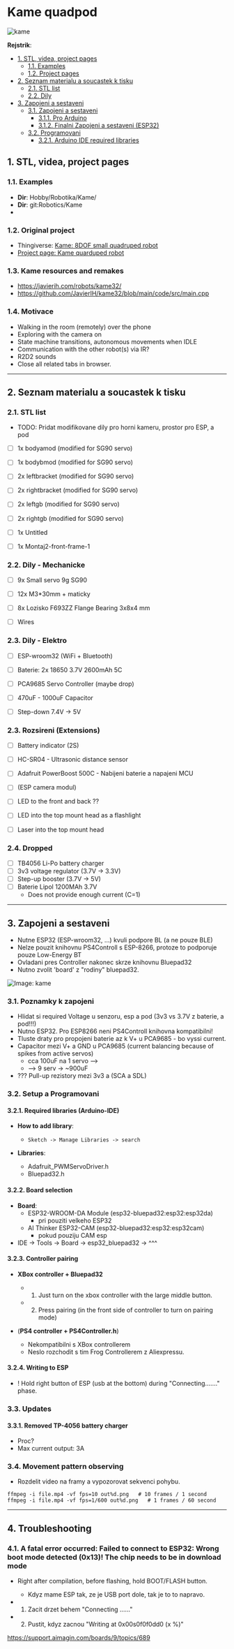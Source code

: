 # Kame quadpod

![kame](kame.jpg)

**Rejstrik**:

- [1. STL, videa, project pages](#1-stl-videa-project-pages)
  - [1.1. Examples](#11-examples)
  - [1.2. Project pages](#12-project-pages)
- [2. Seznam materialu a soucastek k tisku](#2-seznam-materialu-a-soucastek-k-tisku)
  - [2.1. STL list](#21-stl-list)
  - [2.2. Dily](#22-dily)
- [3. Zapojeni a sestaveni](#3-zapojeni-a-sestaveni)
  - [3.1. Zapojeni a sestaveni](#31-zapojeni-a-sestaveni)
    - [3.1.1. Pro Arduino](#311-pro-arduino)
    - [3.1.2. Finalni Zapojeni a sestaveni (ESP32)](#312-finalni-zapojeni-a-sestaveni-esp32)
  - [3.2. Programovani](#32-programovani)
    - [3.2.1. Arduino IDE required libraries](#321-arduino-ide-required-libraries)

## 1. STL, videa, project pages

### 1.1. Examples

- **Dir**: Hobby/Robotika/Kame/
- **Dir**: git:Robotics/Kame
- []()

### 1.2. Original project

- Thingiverse: [Kame: 8DOF small quadruped robot](https://www.thingiverse.com/thing:1265766)
- [Project page: Kame quarduped robot](https://hackaday.io/project/9334-kame-esp8266-based-quadruped)

### 1.3. Kame resources and remakes

- https://javierih.com/robots/kame32/
- https://github.com/JavierIH/kame32/blob/main/code/src/main.cpp

### 1.4. Motivace

- Walking in the room (remotely) over the phone
- Exploring with the camera on
- State machine transitions, autonomous movements when IDLE
- Communication with the other robot(s) via IR?
- R2D2 sounds
- Close all related tabs in browser.

---------------------------------------------------------------------------------------------

## 2. Seznam materialu a soucastek k tisku

### 2.1. STL list

- TODO: Pridat modifikovane dily pro horni kameru, prostor pro ESP, a pod
- [ ] 1x bodyamod (modified for SG90 servo)
- [ ] 1x bodybmod (modified for SG90 servo)
- [ ] 2x leftbracket (modified for SG90 servo)
- [ ] 2x rightbracket (modified for SG90 servo)
- [ ] 2x leftgb (modified for SG90 servo)
- [ ] 2x rightgb (modified for SG90 servo)
- [ ] 1x Untitled
- [ ] 1x Montaj2-front-frame-1


### 2.2. Dily - Mechanicke

- [ ] 9x Small servo 9g SG90
- [ ] 12x M3\*30mm + maticky
- [ ] 8x Lozisko F693ZZ Flange Bearing 3x8x4 mm
- [ ] Wires


### 2.3. Dily - Elektro

- [ ] ESP-wroom32 (WiFi + Bluetooth)
- [ ] Baterie: 2x 18650 3.7V 2600mAh 5C
- [ ] PCA9685 Servo Controller (maybe drop)
- [ ] 470uF - 1000uF Capacitor
- [ ] Step-down 7.4V -> 5V


### 2.3. Rozsireni (Extensions)

- [ ] Battery indicator (2S)
- [ ] HC-SR04 - Ultrasonic distance sensor
- [ ] Adafruit PowerBoost 500C - Nabijeni baterie a napajeni MCU
- [ ] (ESP camera modul)
- [ ] LED to the front and back ??
- [ ] LED into the top mount head as a flashlight
- [ ] Laser into the top mount head


### 2.4. Dropped

- [ ] TB4056 Li-Po battery charger
- [ ] 3v3 voltage regulator (3.7V -> 3.3V)
- [ ] Step-up booster (3.7V -> 5V)
- [ ] Baterie Lipol 1200MAh 3.7V
    - Does not provide enough current (C=1)

    
---------------------------------------------------------------------------------------------

## 3. Zapojeni a sestaveni

- Nutne ESP32 (ESP-wroom32, ...) kvuli podpore BL (a ne pouze BLE)
- Nelze pouzit knihovnu PS4Controll s ESP-8266, protoze to podporuje pouze Low-Energy BT
- Ovladani pres Controller nakonec skrze knihovnu Bluepad32
- Nutno zvolit 'board' z "rodiny" bluepad32.

![Image: kame](kame-scheme.png)


### 3.1. Poznamky k zapojeni

- Hlidat si required Voltage u senzoru, esp a pod (3v3 vs 3.7V z baterie, a pod!!!)
- Nutno ESP32. Pro ESP8266 neni PS4Controll knihovna kompatibilni!
- Tluste draty pro propojeni baterie az k V+ u PCA9685 - bo vyssi current.
- Capacitor mezi V+ a GND u PCA9685 (current balancing because of spikes from active servos)
  - cca 100uF na 1 servo -->
  - --> 9 serv -> ~900uF
- ??? Pull-up rezistory mezi 3v3 a (SCA a SDL)


### 3.2. Setup a Programovani

#### 3.2.1. Required libraries (Arduino-IDE)


- **How to add library**:
  - `Sketch -> Manage Libraries -> search`

- **Libraries**:
  - Adafruit_PWMServoDriver.h
  - Bluepad32.h

  
#### 3.2.2. Board selection

- **Board**:
  - ESP32-WROOM-DA Module (esp32-bluepad32:esp32:esp32da)
    - pri pouziti velkeho ESP32
  - AI Thinker ESP32-CAM (esp32-bluepad32:esp32:esp32cam)
    - pokud pouziju CAM esp
- IDE -> Tools -> Board -> esp32_bluepad32 -> ^^^


#### 3.2.3. Controller pairing

- **XBox controller + Bluepad32**
  - 1. Just turn on the xbox controller with the large middle button.
  - 2. Press pairing (in the front side of controller to turn on pairing mode)

- (**PS4 controller + PS4Controller.h**)
  - Nekompatibilni s XBox controllerem
  - Neslo rozchodit s tim Frog Controllerem z Aliexpressu.

  
#### 3.2.4. Writing to ESP

- ! Hold right button of ESP (usb at the bottom) during "Connecting......." phase.


### 3.3. Updates

#### 3.3.1. Removed TP-4056 battery charger

- Proc?
- Max current output: 3A

### 3.4. Movement pattern observing

- Rozdelit video na framy a vypozorovat sekvenci pohybu.

```
ffmpeg -i file.mp4 -vf fps=10 out%d.png   # 10 frames / 1 second
ffmpeg -i file.mp4 -vf fps=1/600 out%d.png   # 1 frames / 60 second
```

---------------------------------------------------------------------------------------------

## 4. Troubleshooting

### 4.1. A fatal error occurred: Failed to connect to ESP32: Wrong boot mode detected (0x13)! The chip needs to be in download mode

- Right after compilation, before flashing, hold BOOT/FLASH button.
  - Kdyz mame ESP tak, ze je USB port dole, tak je to to napravo.

- 1. Zacit drzet behem "Connecting ......"
- 2. Pustit, kdyz zacnou "Writing at 0x00s0f0f0dd0 (x %)"

https://support.aimagin.com/boards/9/topics/689
